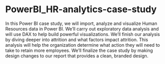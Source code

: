 # PowerBI_HR-analytics-case-study
In this Power BI case study, we will import, analyze and visualize Human Resources data in Power BI. We’ll carry out exploratory data analysis and 
will use DAX to help build powerful visualizations. We’ll finish our analysis by diving deeper into attrition and what factors impact attrition. 
This analysis will help the organization determine what action they will need to take to retain more employees. 
We’ll finalize the case study by making design changes to our report that provides a clean, branded design.
